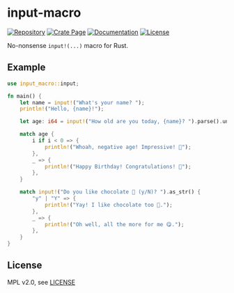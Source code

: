 # input-macro

[![Repository](https://img.shields.io/static/v1?label=GitHub&message=Repository&color=blue&logo=github)](https://github.com/sunsetkookaburra/input-macro)
[![Crate Page](https://img.shields.io/crates/v/input-macro?logo=rust)](https://crates.io/crates/input-macro)
[![Documentation](https://img.shields.io/docsrs/input-macro?logo=rust)](https://docs.rs/input-macro)
[![License](https://img.shields.io/crates/l/input-macro)](https://github.com/sunsetkookaburra/input-macro/blob/main/LICENSE)

No-nonsense `input!(...)` macro for Rust.

## Example

```rust
use input_macro::input;

fn main() {
    let name = input!("What's your name? ");
    println!("Hello, {name}!");

    let age: i64 = input!("How old are you today, {name}? ").parse().unwrap();

    match age {
        i if i < 0 => {
            println!("Whoah, negative age! Impressive! 🌌");
        },
        _ => {
            println!("Happy Birthday! Congratulations! 🥳");
        },
    }

    match input!("Do you like chocolate 🍫 (y/N)? ").as_str() {
        "y" | "Y" => {
            println!("Yay! I like chocolate too 🙂.");
        },
        _ => {
            println!("Oh well, all the more for me 😋.");
        },
    }
}
```

## License

MPL v2.0, see [LICENSE](./LICENSE)
